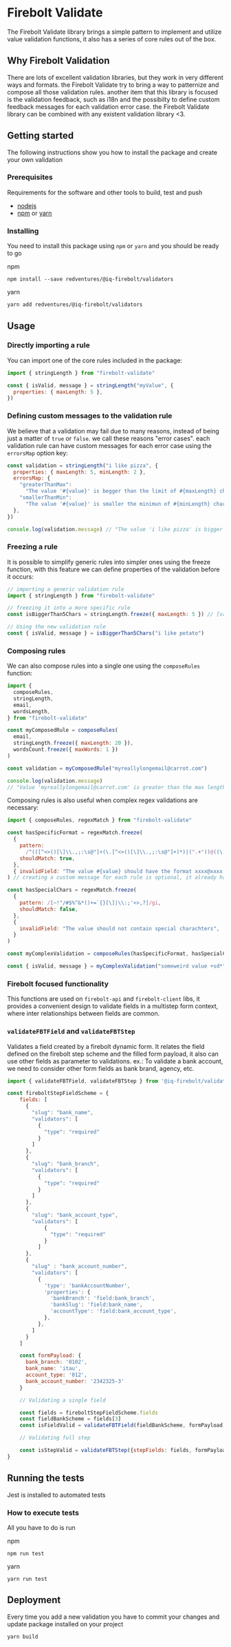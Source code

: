 # Firebolt Validate

The Firebolt Validate library brings a simple pattern to implement and utilize value validation functions, it also has a series of core rules out of the box.

## Why Firebolt Validation

There are lots of excellent validation libraries, but they work in very different ways and formats. the Firebolt Validate try to bring a way to patternize and compose all those validation rules. another item that this library is focused is the validation feedback, such as i18n and the possibilty to define custom feedback messages for each validation error case. the Firebolt Validate library can be combined with any existent validation library <3.

## Getting started

The following instructions show you how to install the package and create your
own validation

### Prerequisites

Requirements for the software and other tools to build, test and push

- [nodejs](https://nodejs.org/)
- [npm](http://npmjs.org/) or [yarn](https://yarnpkg.com/)

### Installing

You need to install this package using `npm` or `yarn` and you should
be ready to go

npm

    npm install --save redventures/@iq-firebolt/validators

yarn

    yarn add redventures/@iq-firebolt/validators

## Usage

### Directly importing a rule

You can import one of the core rules included in the package:

```js
import { stringLength } from "firebolt-validate"

const { isValid, message } = stringLength("myValue", {
  properties: { maxLength: 5 },
})
```

### Defining custom messages to the validation rule

We believe that a validation may fail due to many reasons, instead of being just a matter of `true` or `false`. we call these reasons "error cases". each validation rule can have custom messages for each error case using the `errorsMap` option key:

```js
const validation = stringLength("i like pizza", {
  properties: { maxLength: 5, minLength: 2 },
  errorsMap: {
    "greaterThanMax":
      "The value '#{value}' is begger than the limit of #{maxLength} characters",
    "smallerThanMin":
      "The value '#{value}' is smaller the minimun of #{minLength} characters",
  },
})

console.log(validation.message) // "The value 'i like pizza' is bigger than the limit o 5 characters
```

### Freezing a rule

It is possible to simplify generic rules into simpler ones using the freeze function, with this feature we can define properties of the validation before it occurs:

```js
// importing a generic validation rule
import { stringLength } from "firebolt-validate"

// freezing it into a more specific rule
const isBiggerThan5Chars = stringLength.freeze({ maxLength: 5 }) // [validator].freeze(properties, errorsMap)

// Using the new validation rule
const { isValid, message } = isBiggerThan5Chars("i like potato")
```

### Composing rules

We can also compose rules into a single one using the `composeRules` function:

```js
import {
  composeRules,
  stringLength,
  email,
  wordsLength,
} from "firebolt-validate"

const myComposedRule = composeRules(
  email,
  stringLength.freeze({ maxLength: 20 }),
  wordsCount.freeze({ maxWords: 1 })
)

const validation = myComposedRule("myreallylongemail@carrot.com")

console.log(validation.message)
// "Value 'myreallylongemail@carrot.com' is greater than the max length: 20 chars"
```

Composing rules is also useful when complex regex validations are necessary:

```js
import { composeRules, regexMatch } from "firebolt-validate"

const hasSpecificFormat = regexMatch.freeze(
  {
    pattern:
      /^(([^<>()[\]\\.,;:\s@"]+(\.[^<>()[\]\\.,;:\s@"]+)*)|(".+"))@((\[[0-9]{1,3}\.[0-9]{1,3}\.[0-9]{1,3}\.[0-9]{1,3}\])|(([a-zA-Z\-0-9]+\.)+[a-zA-Z]{2,}))$/i,
    shouldMatch: true,
  },
  { invalidField: "The value #{value} should have the format xxxx@xxxx.xxx" }
) // creating a custom message for each rule is optional, it already has a default one

const hasSpecialChars = regexMatch.freeze(
  {
    pattern: /[~!"/#$%^&*()+=`{}[\]|\\:;'<>,?]/gi,
    shouldMatch: false,
  },
  {
    invalidField: "The value should not contain special charachters",
  }
)

const myComplexValidation = composeRules(hasSpecificFormat, hasSpecialChars)

const { isValid, message } = myComplexValidation("someweird value +sd*")
```





### Firebolt focused functionality

This functions are used on `firebolt-api` and `firebolt-client` libs, it provides a convenient design to validate fields in a multistep form context, where inter relationships between fields are common.

### `validateFBTField` and `validateFBTStep`

Validates a field created by a firebolt dynamic form. It relates the field defined on the firebolt step scheme and the filled form payload, it also can use other fields as parameter to validations.
ex.: To validate a bank account, we need to consider other form fields as bank brand, agency, etc.

```js
import { validateFBTField, validateFBTStep } from '@iq-firebolt/validators'

const fireboltStepFieldScheme = {
    fields: [
      {
        "slug": "bank_name",
        "validators": [
          {
            "type": "required"
          }
        ]
      },
      {
        "slug": "bank_branch",
        "validators": [
          {
            "type": "required"
          }
        ]
      },
      {
        "slug": "bank_account_type",
        "validators": [
            {
              "type": "required"
            }
          ]
      },
      {
        "slug" : "bank_account_number",
        "validators": [
          {
            'type': 'bankAccountNumber',
            'properties': {
              'bankBranch': 'field:bank_branch',
              'bankSlug': 'field:bank_name',
              'accountType': 'field:bank_account_type',
            },
          },
        ]
      }
    ]

    const formPayload: {
      bank_branch: '0102',
      bank_name: 'itau',
      account_type: '012',
      bank_account_number: '2342325-3'
    }

    // Validating a single field

    const fields = fireboltStepFieldScheme.fields
    const fieldBankScheme = fields[3]
    const isFieldValid = validateFBTField(fieldBankScheme, formPayload)

    // Validating full step

    const isStepValid = validateFBTStep({stepFields: fields, formPayload })
}

```

## Running the tests

Jest is installed to automated tests

### How to execute tests

All you have to do is run

npm

    npm run test

yarn

    yarn run test

## Deployment

Every time you add a new validation you have to commit your changes and update
package installed on your project

    yarn build
